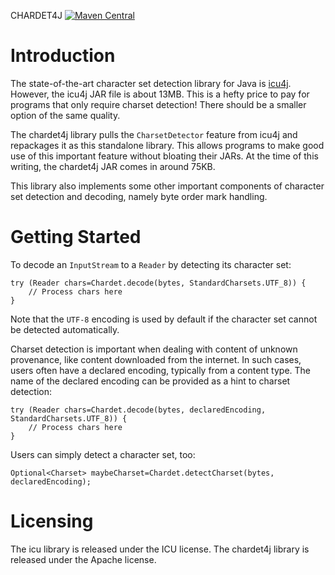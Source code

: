 CHARDET4J [![Maven Central](https://maven-badges.herokuapp.com/maven-central/com.sigpwned/chardet4j/badge.svg)](https://maven-badges.herokuapp.com/maven-central/com.sigpwned/chardet4j)

# Introduction

The state-of-the-art character set detection library for Java is
[icu4j](https://github.com/unicode-org/icu). However, the icu4j JAR
file is about 13MB. This is a hefty price to pay for programs that
only require charset detection! There should be a smaller option of
the same quality.

The chardet4j library pulls the `CharsetDetector` feature from icu4j
and repackages it as this standalone library. This allows programs to
make good use of this important feature without bloating their
JARs. At the time of this writing, the chardet4j JAR comes in around
75KB.

This library also implements some other important components of
character set detection and decoding, namely byte order mark handling.

# Getting Started

To decode an `InputStream` to a `Reader` by detecting its character set:

    try (Reader chars=Chardet.decode(bytes, StandardCharsets.UTF_8)) {
        // Process chars here
    }

Note that the `UTF-8` encoding is used by default if the character set
cannot be detected automatically.

Charset detection is important when dealing with content of unknown
provenance, like content downloaded from the internet. In such cases,
users often have a declared encoding, typically from a content
type. The name of the declared encoding can be provided as a hint to
charset detection:

    try (Reader chars=Chardet.decode(bytes, declaredEncoding, StandardCharsets.UTF_8)) {
        // Process chars here
    }

Users can simply detect a character set, too:

    Optional<Charset> maybeCharset=Chardet.detectCharset(bytes, declaredEncoding);

# Licensing

The icu library is released under the ICU license. The chardet4j
library is released under the Apache license.